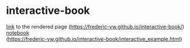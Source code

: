 # interactive-book
[link](https://frederic-vw.github.io/interactive-book/) to the rendered page (https://frederic-vw.github.io/interactive-book/)  
[notebook](https://frederic-vw.github.io/interactive-book/interactive_example.html)  
(https://frederic-vw.github.io/interactive-book/interactive_example.html)
